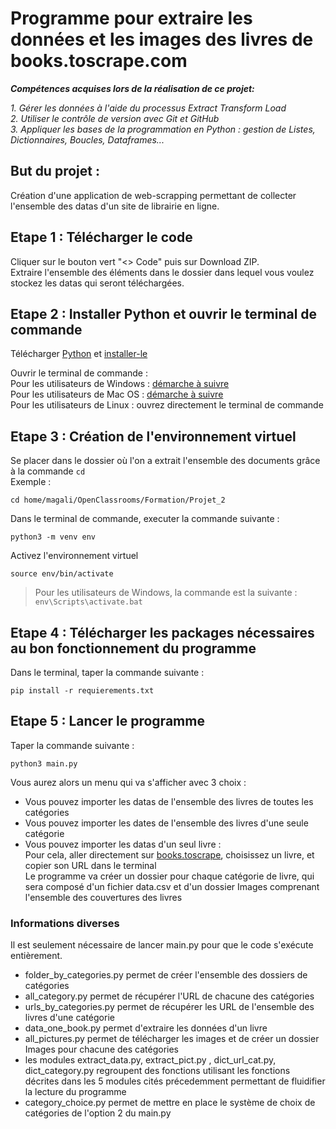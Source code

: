 # Programme pour extraire les données et les images des livres de books.toscrape.com
***Compétences acquises lors de la réalisation de ce projet:***  
  
*1. Gérer les données à l'aide du processus Extract Transform Load*  
*2. Utiliser le contrôle de version avec Git et GitHub*  
*3. Appliquer les bases de la programmation en Python : gestion de Listes, Dictionnaires, Boucles, Dataframes...*  

## But du projet :  

Création d'une application de web-scrapping permettant de collecter l'ensemble des datas d'un site de librairie en ligne.  

## Etape 1 : Télécharger le code

Cliquer sur le bouton vert "<> Code" puis sur Download ZIP.  
Extraire l'ensemble des éléments dans le dossier dans lequel vous voulez stockez les datas qui seront téléchargées.  

## Etape 2 : Installer Python et ouvrir le terminal de commande

Télécharger [Python](https://www.python.org/downloads/) et [installer-le](https://fr.wikihow.com/installer-Python)  

Ouvrir le terminal de commande :  
Pour les utilisateurs de Windows : [démarche à suivre ](https://support.kaspersky.com/fr/common/windows/14637#block0)  
Pour les utilisateurs de Mac OS : [démarche à suivre ](https://support.apple.com/fr-fr/guide/terminal/apd5265185d-f365-44cb-8b09-71a064a42125/mac)  
Pour les utilisateurs de Linux : ouvrez directement le terminal de commande   

## Etape 3 : Création de l'environnement virtuel

Se placer dans le dossier où l'on a extrait l'ensemble des documents grâce à la commande ``cd``  
Exemple :
```
cd home/magali/OpenClassrooms/Formation/Projet_2
```


Dans le terminal de commande, executer la commande suivante :
```
python3 -m venv env
```


Activez l'environnement virtuel
```
source env/bin/activate
```
> Pour les utilisateurs de Windows, la commande est la suivante : 
> ``` env\Scripts\activate.bat ```

## Etape 4 : Télécharger les packages nécessaires au bon fonctionnement du programme

Dans le terminal, taper la commande suivante :
```
pip install -r requierements.txt
```

## Etape 5 : Lancer le programme

Taper la commande suivante :
```
python3 main.py
```
Vous aurez alors un menu qui va s'afficher avec 3 choix :  
* Vous pouvez importer les datas de l'ensemble des livres de toutes les catégories  
* Vous pouvez importer les dates de l'ensemble des livres d'une seule catégorie  
* Vous pouvez importer les datas d'un seul livre :  
Pour cela, aller directement sur [books.toscrape](http://books.toscrape.com), choisissez un livre, et copier son URL dans le terminal    
Le programme va créer un dossier pour chaque catégorie de livre, qui sera composé d'un fichier data.csv et d'un dossier Images comprenant l'ensemble des couvertures des livres


### Informations diverses
Il est seulement nécessaire de lancer main.py pour que le code s'exécute entièrement.
* folder_by_categories.py permet de créer l'ensemble des dossiers de catégories
* all_category.py permet de récupérer l'URL de chacune des catégories
* urls_by_categories.py permet de récupérer les URL de l'ensemble des livres d'une catégorie
* data_one_book.py permet d'extraire les données d'un livre
* all_pictures.py permet de télécharger les images et de créer un dossier Images pour chacune des catégories
* les modules extract_data.py, extract_pict.py , dict_url_cat.py, dict_category.py regroupent des fonctions utilisant les fonctions décrites dans les 5 modules cités précedemment permettant de fluidifier la lecture du programme
* category_choice.py permet de mettre en place le système de choix de catégories de l'option 2 du main.py
